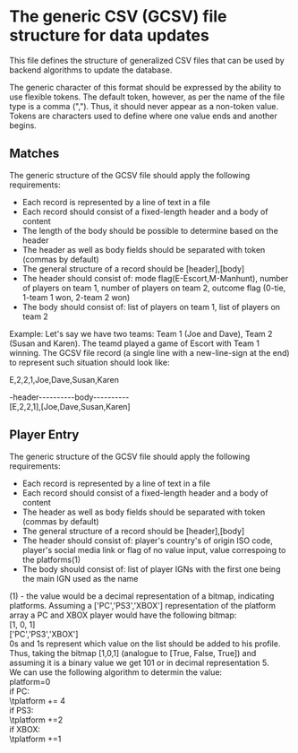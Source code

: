 # The generic CSV (GCSV) file structure for data updates

This file defines the structure of generalized CSV files that can be used by backend algorithms to update the database.

The generic character of this format should be expressed by the ability to use flexible tokens. The default token, however, as per the name of the file type is a comma (","). Thus, it should never appear as a non-token value. Tokens are characters used to define where one value ends and another begins.

## Matches

The generic structure of the GCSV file should apply the following requirements:
* Each record is represented by a line of text in a file
* Each record should consist of a fixed-length header and a body of content
* The length of the body should be possible to determine based on the header
* The header as well as body fields should be separated with token (commas by default)
* The general structure of a record should be [header],[body]
* The header should consist of: mode flag(E-Escort,M-Manhunt), number of players on team 1, number of players on team 2, outcome flag (0-tie, 1-team 1 won, 2-team 2 won)
* The body should consist of: list of players on team 1, list of players on team 2

Example:
Let's say we have two teams: Team 1 (Joe and Dave), Team 2 (Susan and Karen). The teamd played a game of Escort with Team 1 winning. The GCSV file record (a single line with a new-line-sign at the end) to represent such situation should look like:

E,2,2,1,Joe,Dave,Susan,Karen

-header----------body----------\
[E,2,2,1],[Joe,Dave,Susan,Karen]

## Player Entry

The generic structure of the GCSV file should apply the following requirements:
* Each record is represented by a line of text in a file
* Each record should consist of a fixed-length header and a body of content
* The header as well as body fields should be separated with token (commas by default)
* The general structure of a record should be [header],[body]
* The header should consist of: player's country's of origin ISO code, player's social media link or flag of no value input, value correspoing to the platforms(1) 
* The body should consist of: list of player IGNs with the first one being the main IGN used as the name

(1) - the value would be a decimal representation of a bitmap, indicating platforms. Assuming a ['PC','PS3','XBOX'] representation of the platform array a PC and XBOX player would have the following bitmap:\
[1, 0, 1]\
['PC','PS3','XBOX']\
0s and 1s represent which value on the list should be added to his profile.\
Thus, taking the bitmap [1,0,1] (analogue to [True, False, True]) and assuming it is a binary value we get 101 or in decimal representation 5.\
We can use the following algorithm to determin the value:\
platform=0\
if PC:\
\tplatform += 4\
if PS3:\
\tplatform +=2\
if XBOX:\
\tplatform +=1
  
  
